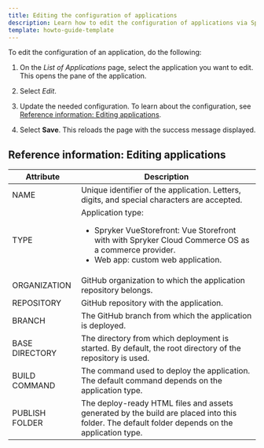 ```yaml
---
title: Editing the configuration of applications
description: Learn how to edit the configuration of applications via Spryker Launchpad
template: howto-guide-template
---
```


To edit the configuration of an application, do the following:

1. On the *List of Applications* page, select the application you want to edit.
  This opens the pane of the application.

2. Select *Edit*.

3. Update the needed configuration.
  To learn about the configuration, see [Reference information: Editing applications](#reference-information-editing-applications).

4. Select **Save**.
  This reloads the page with the success message displayed.

## Reference information: Editing applications

| Attribute | Description |
| --- | --- |
| NAME | Unique identifier of the application. Letters, digits, and special characters are accepted. |
| TYPE | Application type: <ul><li>Spryker VueStorefront: Vue Storefront with with Spryker Cloud Commerce OS as a commerce provider.</li><li>Web app: custom web application.</li></ul>  |
| ORGANIZATION | GitHub organization to which the application repository belongs. |
| REPOSITORY | GitHub repository with the application. |
| BRANCH | The GitHub branch from which the application is deployed. |
| BASE DIRECTORY | The directory from which deployment is started. By default, the root directory of the repository is used. |
| BUILD COMMAND | The command used to deploy the application. The default command depends on the application type. |
| PUBLISH FOLDER | The deploy-ready HTML files and assets generated by the build are placed into this folder. The default folder depends on the application type. |
